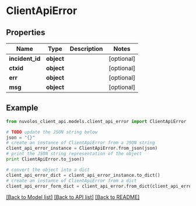 # ClientApiError


## Properties
Name | Type | Description | Notes
------------ | ------------- | ------------- | -------------
**incident_id** | **object** |  | [optional] 
**ctxid** | **object** |  | [optional] 
**err** | **object** |  | [optional] 
**msg** | **object** |  | [optional] 

## Example

```python
from nuvolos_client_api.models.client_api_error import ClientApiError

# TODO update the JSON string below
json = "{}"
# create an instance of ClientApiError from a JSON string
client_api_error_instance = ClientApiError.from_json(json)
# print the JSON string representation of the object
print ClientApiError.to_json()

# convert the object into a dict
client_api_error_dict = client_api_error_instance.to_dict()
# create an instance of ClientApiError from a dict
client_api_error_form_dict = client_api_error.from_dict(client_api_error_dict)
```
[[Back to Model list]](../README.md#documentation-for-models) [[Back to API list]](../README.md#documentation-for-api-endpoints) [[Back to README]](../README.md)



